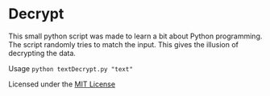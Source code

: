 # Decrypt

This small python script was made to learn a bit about Python programming.
The script randomly tries to match the input. This gives the illusion of decrypting the data.

Usage `python textDecrypt.py "text"`

Licensed under the [MIT License](https://choosealicense.com/licenses/mit/)
